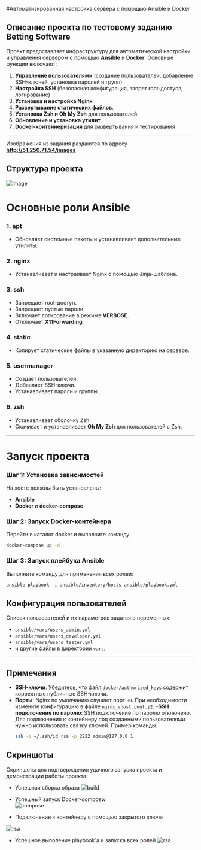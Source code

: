 #Автоматизированная настройка сервера с помощью Ansible и Docker

## Описание проекта по тестовому заданию Betting Software
Проект предоставляет инфраструктуру для автоматической настройки и управления сервером с помощью **Ansible** и **Docker**. Основные функции включают:

1. **Управление пользователями** (создание пользователей, добавление SSH-ключей, установка паролей и групп)
2. **Настройка SSH** (безопасная конфигурация, запрет root-доступа, логирование)
3. **Установка и настройка Nginx** 
4. **Развертывание статических файлов**.
5. **Установка Zsh и Oh My Zsh** для пользователей
6. **Обновление и установка утилит**
7. **Docker-контейнеризация** для развертывания и тестирования

---
Изображения из задания раздаются по адресу **http://51.250.71.54/images**

## Структура проекта

![image](https://github.com/user-attachments/assets/b4d8757f-33bf-4099-8b9b-6a2e50b9f31b)


# Основные роли Ansible

### 1. **apt** 
- Обновляет системные пакеты и устанавливает дополнительные утилиты.

### 2. **nginx**
- Устанавливает и настраивает Nginx с помощью Jinja-шаблона.

### 3. **ssh** 
- Запрещает root-доступ.
- Запрещает пустые пароли.
- Включает логирование в режиме **VERBOSE**.
- Отключает **X11Forwarding**.

### 4. **static**
- Копирует статические файлы в указанную директорию на сервере.

### 5. **usermanager**
- Создает пользователей.
- Добавляет SSH-ключи.
- Устанавливает пароли и группы.

### 6. **zsh**
- Устанавливает оболочку Zsh.
- Скачивает и устанавливает **Oh My Zsh** для пользователей с Zsh.

---


# Запуск проекта

### Шаг 1: Установка зависимостей
На хосте должны быть установлены:
- **Ansible**
- **Docker** и **docker-compose**

### Шаг 2: Запуск Docker-контейнера
Перейти в каталог docker и выполните команду:
```bash
docker-compose up -d
```

### Шаг 3: Запуск плейбука Ansible
Выполните команду для применения всех ролей:
```bash
ansible-playbook -i ansible/inventory/hosts ansible/playbook.yml
```


## Конфигурация пользователей
Список пользователей и их параметров задатся в переменных:

- `ansible/vars/users_admin.yml`
- `ansible/vars/users_developer.yml`
- `ansible/vars/users_tester.yml`
- и другие файлы в директории `vars`.

---

## Примечания
- **SSH-ключи**: Убедитесь, что файл `docker/authorized_keys` содержит корректные публичные SSH-ключи.  
- **Порты**: Nginx по умолчанию слушает порт `80`. При необходимости измените конфигурацию в файле `nginx_vhost.conf.j2`.
-**SSH подключение по паролю**: SSH подключение по паролю отключено. Для подлкючения к контейнеру под созданными пользователями нужно использовать связку ключей.
   Пример команды:
   ```bash
   ssh -i ~/.ssh/id_rsa -p 2222 admin@127.0.0.1
   ```
   
## Скриншоты
Скриншоты для подтверждения удачного запуска проекта и демонстрации работы проекта:
- Успешная сборка образа
   ![build](https://github.com/user-attachments/assets/4f6ec67c-e384-45f1-9fd3-b229acbab151)

- Успешный запуск Docker-composw   
![compose](https://github.com/user-attachments/assets/24ef5a44-da8f-487d-8a8a-30493d2ee240)

- Подключение к контейнеру с помощью закрытого ключа
  
![rsa](https://github.com/user-attachments/assets/bb1ef1f0-160c-4762-aed9-d4c118a2f064)

- Успешное выполение playbook`а и запуска всех ролей
![rsa](https://github.com/user-attachments/assets/70c9fab9-8391-44c4-8a0d-a262c017572a)



   
   

